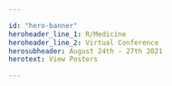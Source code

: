 ```yaml
---

id: "hero-banner"
heroheader_line_1: R/Medicine
heroheader_line_2: Virtual Conference
herosubheader: August 24th - 27th 2021
herotext: View Posters

---
```

